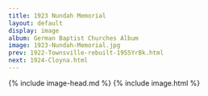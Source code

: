 ```yaml
---
title: 1923 Nundah Memorial
layout: default
display: image
album: German Baptist Churches Album
image: 1923-Nundah-Memorial.jpg
prev: 1922-Townsville-rebuilt-1955YrBk.html
next: 1924-Cloyna.html
---
```

{% include image-head.md %}
{% include image.html %}